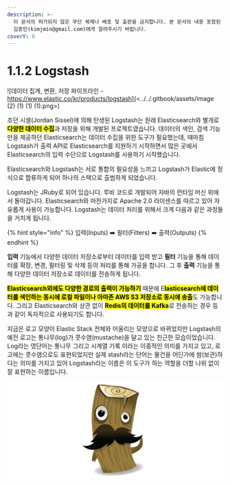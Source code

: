 ```yaml
---
description: >-
  이 문서의 허가되지 않은 무단 복제나 배포 및 출판을 금지합니다. 본 문서의 내용 포함된 자료를 인용하고자 하는 경우 출처를 명시하고
  김종민(kimjmin@gmail.com)에게 알려주시기 바랍니다.
coverY: 0
---
```


# 1.1.2 Logstash

![데이터 집계, 변환, 저장 파이프라인 - https://www.elastic.co/kr/products/logstash](<../../.gitbook/assets/image (2) (1) (1) (1).png>)

조던 시셀(Jordan Sissel)에 의해 탄생된 Logstash는 원래 Elasticsearch와 별개로 <mark style="background-color:yellow;">**다양한 데이터 수집**</mark>과 저장을 위해 개발된 프로젝트였습니다. 데이터의 색인, 검색 기능만을 제공하던 Elasticsearch는 데이터 수집을 위한 도구가 필요했는데, 때마침 Logstash가 출력 API로 Elasticsearch를 지원하기 시작하면서 많은 곳에서 Elasticsearch의 입력 수단으로 Logstash를 사용하기 시작했습니다.&#x20;

Elasticsearch와 Logstash는 서로 통합의 필요성을 느끼고 Logstash가 Elastic에 정식으로 합류하게 되어 하나의 스택으로 출범하게 되었습니다.

Logstash는 JRuby로 되어 있습니다. 루비 코드로 개발되어 자바의 런타임 머신 위에서 돌아갑니다. Elasticsearch와 마찬가지로 Apache 2.0 라이센스를 따르고 있어 자유롭게 사용이 가능합니다. Logstash는 데이터 처리를 위해서 크게 다음과 같은 과정들을 거치게 됩니다.

{% hint style="info" %}
입력(Inputs) ➡️ 필터(Filters) ➡️ 출력(Outputs)
{% endhint %}

**입력** 기능에서 다양한 데이터 저장소로부터 데이터를 입력 받고 **필터** 기능을 통해 데이터를 확장, 변경, 필터링 및 삭제 등의 처리를 통해 가공을 합니다. 그 후 **출력** 기능을 통해 다양한 데이터 저장소로 데이터를 전송하게 됩니다.

<mark style="background-color:yellow;">**Elasticsearch외에도 다양한 경로의 출력이 가능하기**</mark> 때문에 E<mark style="background-color:yellow;">**lasticsearch에 데이터를 색인하는 동시에 로컬 파일이나 아마존 AWS S3 저장소로 동시에 송출**</mark>도 가능합니다. 그리고 Elasticsearch와 상관 없이 <mark style="background-color:yellow;">**Redis의 데이터를 Kafka**</mark>로 전송하는 경우 등과 같이 독자적으로 사용되기도 합니다.

지금은 로고 모양이 Elastic Stack 전체와 어울리는 모양으로 바뀌었지만 Logstash의 예전 로고는 통나무(log)가 콧수염(mustache)을 달고 있는 친근한 모습이었습니다. Log라는 영단어는 통나무 그리고 시계열 기록 이라는 이중적인 의미를 가지고 있고, 로고에는 콧수염으로도 표현되었지만 실제 stash라는 단어는 물건을 어딘가에 쌈(보관)하다는 의미를 가지고 있어 Logstash라는 이름은 이 도구가 하는 역할을 더할 나위 없이 잘 표현하는 이름입니다.

![Logstash 옛 로고](<../../.gitbook/assets/image (3) (1) (1) (1).png>)

